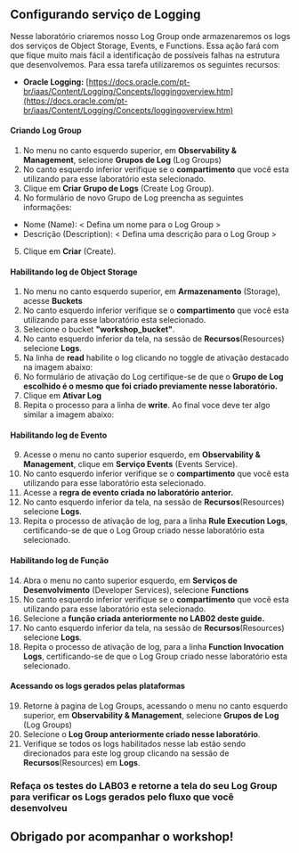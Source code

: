 ﻿## Configurando serviço de Logging

Nesse laboratório criaremos nosso Log Group onde armazenaremos os logs dos serviços de Object Storage, Events, e Functions. Essa ação fará com que fique muito mais fácil a identificação de possíveis falhas na estrutura que desenvolvemos.
Para essa tarefa utilizaremos os seguintes recursos:
 
 - **Oracle Logging:** [https://docs.oracle.com/pt-br/iaas/Content/Logging/Concepts/loggingoverview.htm](https://docs.oracle.com/pt-br/iaas/Content/Logging/Concepts/loggingoverview.htm)

#### Criando Log Group
1. No menu no canto esquerdo superior, em **Observability & Management**, selecione **Grupos de Log** (Log Groups)
2. No canto esquerdo inferior verifique se o **compartimento** que você esta utilizando para esse laboratório esta selecionado.
3. Clique em **Criar Grupo de Logs** (Create Log Group).
4. No formulário de novo Grupo de Log preencha as seguintes informações:
- Nome (Name): < Defina um nome para o Log Group >
- Descrição (Description): < Defina uma descrição para o Log Group >
5. Clique em **Criar** (Create).
#### Habilitando log de Object Storage
1. No menu no canto esquerdo superior, em **Armazenamento** (Storage), acesse **Buckets**
2. No canto esquerdo inferior verifique se o **compartimento** que você esta utilizando para esse laboratório esta selecionado.
3. Selecione o bucket **"workshop_bucket"**.
4. No canto esquerdo inferior da tela, na sessão de **Recursos**(Resources) selecione **Logs**.
5. Na linha de **read** habilite o log clicando no toggle de ativação destacado na imagem abaixo:
6. No formulário de ativação do Log certifique-se de que o **Grupo de Log escolhido é o mesmo que foi criado previamente nesse laboratório.**
7. Clique em **Ativar Log**
8. Repita o processo para a linha de **write**. Ao final voce deve ter algo similar a imagem abaixo:
#### Habilitando log de Evento
9. Acesse o menu no canto superior esquerdo, em **Observability & Management**, clique em **Serviço Events** (Events Service).
10. No canto esquerdo inferior verifique se o **compartimento** que você esta utilizando para esse laboratório esta selecionado.
11. Acesse a **regra de evento criada no laboratório anterior.** 
12. No canto esquerdo inferior da tela, na sessão de **Recursos**(Resources) selecione **Logs**.
13. Repita o processo de ativação de log, para a linha **Rule Execution Logs**, certificando-se de que o Log Group criado nesse laboratório esta selecionado.
#### Habilitando log de Função
14. Abra o menu no canto superior esquerdo, em **Serviços de Desenvolvimento** (Developer Services), selecione **Functions**
15. No canto esquerdo inferior verifique se o **compartimento** que você esta utilizando para esse laboratório esta selecionado.
16. Selecione a **função criada anteriormente no LAB02 deste guide.**
17. No canto esquerdo inferior da tela, na sessão de **Recursos**(Resources) selecione **Logs**.
18. Repita o processo de ativação de log, para a linha **Function Invocation Logs**, certificando-se de que o Log Group criado nesse laboratório esta selecionado.
#### Acessando os logs gerados pelas plataformas
19. Retorne à pagina de Log Groups, acessando o menu no canto esquerdo superior, em **Observability & Management**, selecione **Grupos de Log** (Log Groups)
20. Selecione o **Log Group anteriormente criado  nesse laboratório**.
21. Verifique se todos os logs habilitados nesse lab estão sendo direcionados para este log group clicando na sessão de **Recursos**(Resources) em **Logs**.

### Refaça os testes do LAB03 e retorne a tela do seu Log Group para verificar os Logs gerados pelo fluxo que você desenvolveu

## Obrigado por acompanhar o workshop!
